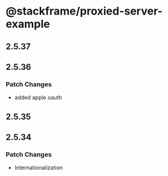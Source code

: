 # @stackframe/proxied-server-example

## 2.5.37

## 2.5.36

### Patch Changes

- added apple oauth

## 2.5.35

## 2.5.34

### Patch Changes

- Internationalization
